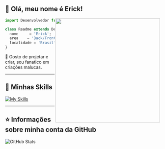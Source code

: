 ## 💜 Olá, meu nome é <strong>Erick!</strong>


<img align="right" width="340" src="https://i2.wp.com/allhtaccess.info/wp-content/uploads/2018/03/programming.gif?fit=1281%2C716&ssl=1"/>

```js
import Desenvolvedor from 'Erick';

class Readme extends Desenvolvedor {
  nome     = 'Erick';
  area    = 'Back/Front-end';
  localidade = 'Brasil';
}
```


🎁 Gosto de projetar e criar, sou fanatico em criações malucas.

----

## 🚀 Minhas Skills

[![My Skills](https://skillicons.dev/icons?i=js,html,css,ae,bash,cpp,c,figma,bots,mysql,nodejs,php,py,ts,java)](https://skillicons.dev)

---

## ⭐ Informações sobre minha conta da GitHub
![GitHub Stats](https://github-readme-stats.vercel.app/api?username=Xmroot&theme=midnight-purple&show_icons=true)
